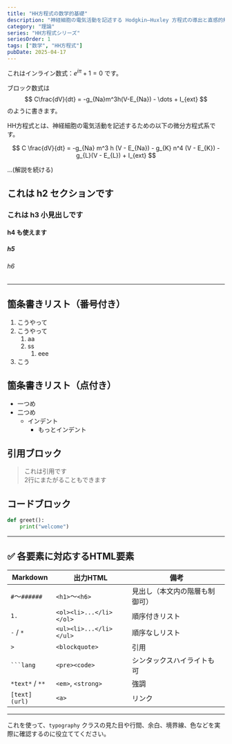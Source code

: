 ```yaml
---
title: "HH方程式の数学的基礎"
description: "神経細胞の電気活動を記述する Hodgkin–Huxley 方程式の導出と直感的解説"
category: "理論"
series: "HH方程式シリーズ"
seriesOrder: 1
tags: ["数学", "HH方程式"]
pubDate: 2025-04-17
---
```


これはインライン数式：$e^{i\pi}+1=0$ です。

ブロック数式は
$$
C\frac{dV}{dt} = -g_{Na}m^3h(V-E_{Na}) - \dots + I_{ext}
$$
のように書きます。


HH方程式とは、神経細胞の電気活動を記述するための以下の微分方程式系です。

$$
C \frac{dV}{dt} = -g_{Na} m^3 h (V - E_{Na}) - g_{K} n^4 (V - E_{K}) - g_{L}(V - E_{L}) + I_{ext}
$$

...(解説を続ける)

<!-- # これは h1 タイトルです -->

## これは h2 セクションです

### これは h3 小見出しです

#### h4 も使えます

##### h5

###### h6

---

## 箇条書きリスト（番号付き）

1. こうやって  
1. こうやって
    1. aa
    1. ss
        1. eee
1. こう

## 箇条書きリスト（点付き）

- 一つめ
- 二つめ
  - インデント
    - もっとインデント

## 引用ブロック

> これは引用です  
> 2行にまたがることもできます

## コードブロック

```python
def greet():
    print("welcome")
```

---

## ✅ 各要素に対応するHTML要素

| Markdown         | 出力HTML         | 備考                     |
|------------------|------------------|--------------------------|
| `#`〜`######`    | `<h1>`〜`<h6>`   | 見出し（本文内の階層も制御可） |
| `1.`             | `<ol><li>...</li></ol>` | 順序付きリスト        |
| `-` / `*`        | `<ul><li>...</li></ul>` | 順序なしリスト        |
| `> `             | `<blockquote>`   | 引用                     |
| ```` ```lang ````| `<pre><code>`    | シンタックスハイライトも可     |
| `*text*` / `**`  | `<em>`, `<strong>`| 強調                    |
| `[text](url)`    | `<a>`            | リンク                   |

---

これを使って、`typography` クラスの見た目や行間、余白、境界線、色などを実際に確認するのに役立ててください。
